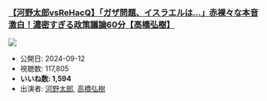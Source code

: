 ### [【河野太郎vsReHacQ】「ガザ問題、イスラエルは…」赤裸々な本音激白！濃密すぎる政策議論60分【高橋弘樹】](https://www.youtube.com/watch?v=3AgnRmQKhg4)
[![](https://img.youtube.com/vi/3AgnRmQKhg4/sddefault.jpg)](https://www.youtube.com/watch?v=3AgnRmQKhg4)
-   公開日: 2024-09-12
-   視聴数: 117,805
-   **いいね数: 1,594**
-   出演者: [河野太郎](/rehacq_fan/people/河野太郎 "wikilink"), [高橋弘樹](/rehacq_fan/people/高橋弘樹 "wikilink")
